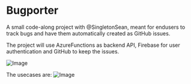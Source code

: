 # Bugporter
A small code-along project with @SingletonSean, meant for endusers to track bugs and have them automatically created as GitHub issues. 

The project will use AzureFunctions as backend API, Firebase for user authentication and GitHub to keep the issues. 

![Image](https://user-images.githubusercontent.com/11823455/209868900-9156a3ae-442d-47c8-b80e-0de71a143913.png)

The usecases are: 
![Image](https://user-images.githubusercontent.com/11823455/209869102-8c965e29-49d2-4214-9e5c-901a1143356d.png)